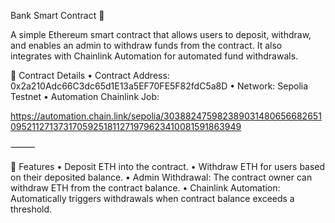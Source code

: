 Bank Smart Contract 🏦

A simple Ethereum smart contract that allows users to deposit, withdraw, and enables an admin to withdraw funds from the contract. It also integrates with Chainlink Automation for automated fund withdrawals.

🚀 Contract Details
	•	Contract Address: 0x2a210Adc66C3dc65d1E13a5EF70FE5F82fdC5a8D
	•	Network: Sepolia Testnet
	•	Automation Chainlink Job: 
 
 https://automation.chain.link/sepolia/30388247598238903148065668265109521127137317059251811271979623410081591863949

⸻

📜 Features
	•	Deposit ETH into the contract.
	•	Withdraw ETH for users based on their deposited balance.
	•	Admin Withdrawal: The contract owner can withdraw ETH from the contract balance.
	•	Chainlink Automation: Automatically triggers withdrawals when contract balance exceeds a threshold.
